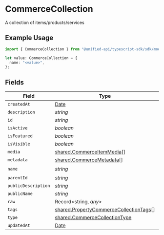 # CommerceCollection

A collection of items/products/services

## Example Usage

```typescript
import { CommerceCollection } from "@unified-api/typescript-sdk/sdk/models/shared";

let value: CommerceCollection = {
  name: "<value>",
};
```

## Fields

| Field                                                                                                   | Type                                                                                                    | Required                                                                                                | Description                                                                                             |
| ------------------------------------------------------------------------------------------------------- | ------------------------------------------------------------------------------------------------------- | ------------------------------------------------------------------------------------------------------- | ------------------------------------------------------------------------------------------------------- |
| `createdAt`                                                                                             | [Date](https://developer.mozilla.org/en-US/docs/Web/JavaScript/Reference/Global_Objects/Date)           | :heavy_minus_sign:                                                                                      | N/A                                                                                                     |
| `description`                                                                                           | *string*                                                                                                | :heavy_minus_sign:                                                                                      | N/A                                                                                                     |
| `id`                                                                                                    | *string*                                                                                                | :heavy_minus_sign:                                                                                      | N/A                                                                                                     |
| `isActive`                                                                                              | *boolean*                                                                                               | :heavy_minus_sign:                                                                                      | N/A                                                                                                     |
| `isFeatured`                                                                                            | *boolean*                                                                                               | :heavy_minus_sign:                                                                                      | N/A                                                                                                     |
| `isVisible`                                                                                             | *boolean*                                                                                               | :heavy_minus_sign:                                                                                      | N/A                                                                                                     |
| `media`                                                                                                 | [shared.CommerceItemMedia](../../../sdk/models/shared/commerceitemmedia.md)[]                           | :heavy_minus_sign:                                                                                      | N/A                                                                                                     |
| `metadata`                                                                                              | [shared.CommerceMetadata](../../../sdk/models/shared/commercemetadata.md)[]                             | :heavy_minus_sign:                                                                                      | N/A                                                                                                     |
| `name`                                                                                                  | *string*                                                                                                | :heavy_check_mark:                                                                                      | N/A                                                                                                     |
| `parentId`                                                                                              | *string*                                                                                                | :heavy_minus_sign:                                                                                      | N/A                                                                                                     |
| `publicDescription`                                                                                     | *string*                                                                                                | :heavy_minus_sign:                                                                                      | N/A                                                                                                     |
| `publicName`                                                                                            | *string*                                                                                                | :heavy_minus_sign:                                                                                      | N/A                                                                                                     |
| `raw`                                                                                                   | Record<string, *any*>                                                                                   | :heavy_minus_sign:                                                                                      | N/A                                                                                                     |
| `tags`                                                                                                  | [shared.PropertyCommerceCollectionTags](../../../sdk/models/shared/propertycommercecollectiontags.md)[] | :heavy_minus_sign:                                                                                      | N/A                                                                                                     |
| `type`                                                                                                  | [shared.CommerceCollectionType](../../../sdk/models/shared/commercecollectiontype.md)                   | :heavy_minus_sign:                                                                                      | N/A                                                                                                     |
| `updatedAt`                                                                                             | [Date](https://developer.mozilla.org/en-US/docs/Web/JavaScript/Reference/Global_Objects/Date)           | :heavy_minus_sign:                                                                                      | N/A                                                                                                     |